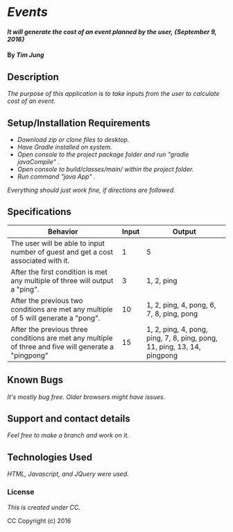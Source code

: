 # _Events_

#### _It will generate the cost of an event planned by the user, {September 9, 2016}_

#### By _**Tim Jung**_

## Description

_The purpose of this application is to take inputs from the user to calculate cost of an event._

## Setup/Installation Requirements

* _Download zip or clone files to desktop._
* _Have Gradle installed on system._
* _Open console to the project package folder and run "gradle javaCompile" ._
* _Open console to build/classes/main/ within the project folder._
* _Run command "java App" ._

_Everything should just work fine, if directions are followed._

## Specifications

|Behavior|Input|Output|
|---|---|---|
|The user will be able to input number of guest and get a cost associated with it.| 1 | 5 |
|After the first condition is met any multiple of three will output a "ping". | 3 | 1, 2, ping |
|After the previous two conditions are met any multiple of 5 will generate a "pong".| 10 | 1, 2, ping, 4, pong, 6, 7, 8, ping, pong|
|After the previous three conditions are met any multiple of three and five will generate a "pingpong"| 15 | 1, 2, ping, 4, pong, ping, 7, 8, ping, pong, 11, ping, 13, 14, pingpong|

## Known Bugs

_It's mostly bug free. Older browsers might have issues._

## Support and contact details

_Feel free to make a branch and work on it._

## Technologies Used

_HTML, Javascript, and JQuery were used._

### License

*This is created under CC.*

CC Copyright (c) 2016
